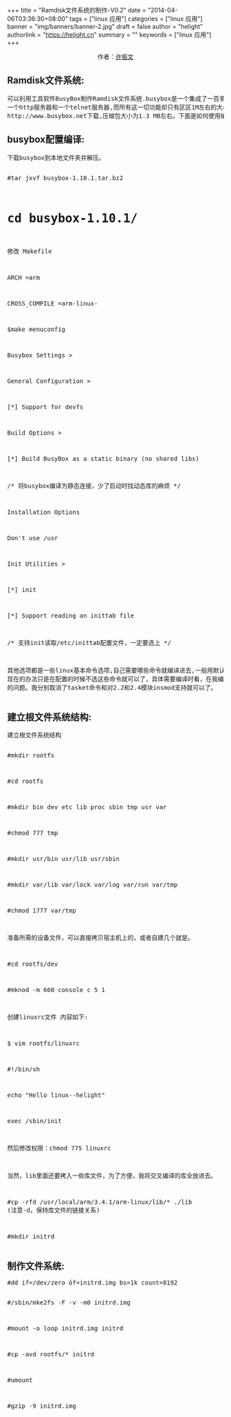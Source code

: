 +++
title = "Ramdisk文件系统的制作-V0.2"
date = "2014-04-06T03:36:30+08:00"
tags = ["linux 应用"]
categories = ["linux 应用"]
banner = "img/banners/banner-2.jpg"
draft = false
author = "helight"
authorlink = "https://helight.cn"
summary = ""
keywords = ["linux 应用"]
+++

<div class="content">

<div style="text-align:center;">作者：<a href="mailto:zhwenxu@gmail.com">许振文</a></div>

<h2>Ramdisk文件系统:</h2>
<pre class="code_style">
可以利用工具软件BusyBox制作Ramdisk文件系统.busybox是一个集成了一百多个最常用linux命令和工具的软件,他甚至还集成了
一个http服务器和一个telnet服务器,而所有这一切功能却只有区区1M左右的大小.完整的BusyBox源代码可以从
http://www.busybox.net下载,压缩包大小为1.3 MB左右。下面是如何使用编译BusyBox的过程。
</pre>
<h2>busybox配置编译:</h2>
<pre class="code_style">
下载busybox到本地文件夹并解压。

#tar jxvf busybox-1.10.1.tar.bz2 

# cd busybox-1.10.1/

修改 Makefile

ARCH                =arm

CROSS_COMPILE     =arm-linux-
 

$make menuconfig

Busybox Settings >

General Configuration >

[*] Support for devfs

Build Options >

[*] Build BusyBox as a static binary (no shared libs)

/* 将busybox编译为静态连接，少了启动时找动态库的麻烦 */

Installation Options

Don't use /usr

Init Utilities >

[*] init

[*] Support reading an inittab file

/* 支持init读取/etc/inittab配置文件，一定要选上 */

其他选项都是一些linux基本命令选项,自己需要哪些命令就编译进去,一般用默认的就可以了.由于库的问题可能有些命令编译不过去，
现在的办法只是在配置的时候不选这些命令就可以了，具体需要编译时看，在我编译的时候出现了taskset和insmod_main编译错误
的问题。我分别取消了tasket命令和对2.2和2.4模块insmod支持就可以了。
</pre>
<h2>建立根文件系统结构:</h2>
<pre class="code_style">
建立根文件系统结构

#mkdir rootfs

#cd rootfs

#mkdir bin dev etc lib proc sbin tmp usr var

#chmod 777 tmp

#mkdir usr/bin usr/lib usr/sbin

#mkdir var/lib var/lock var/log var/run var/tmp

#chmod 1777 var/tmp

准备所需的设备文件，可以直接拷贝宿主机上的，或者自建几个就是。

#cd rootfs/dev

#mknod -m 660 console c 5 1

创建linuxrc文件 内容如下:

$ vim rootfs/linuxrc

#!/bin/sh

echo "Hello linux--helight"

exec /sbin/init

然后修改权限：chmod 775 linuxrc

当然，lib里面还要拷入一些库文件，为了方便，我将交叉编译的库全放进去。

#cp -rfd /usr/local/arm/3.4.1/arm-linux/lib/* ./lib  (注意-d，保持库文件的链接关系)

#mkdir initrd
</pre>
<h2>制作文件系统:</h2>
<pre class="code_style">
#dd if=/dev/zero ōf=initrd.img bs=1k count=8192

#/sbin/mke2fs -F -v -m0 initrd.img

#mount -o loop initrd.img initrd

#cp -avd rootfs/* initrd

#umount

#gzip -9 initrd.img 
</pre>

</div>
